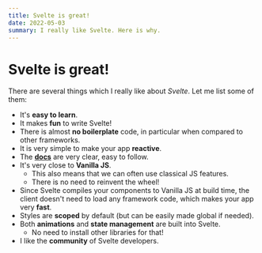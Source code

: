 ```yaml
---
title: Svelte is great!
date: 2022-05-03
summary: I really like Svelte. Here is why.
---
```

# Svelte is great!

There are several things which I really like about *Svelte*. Let me list some of them:

- It's **easy to learn**. 
- It makes **fun** to write Svelte!
- There is almost **no boilerplate** code, in particular when compared to other frameworks.
- It is very simple to make your app **reactive**.
- The **[docs](https://svelte.dev/docs)** are very clear, easy to follow. 
- It's very close to **Vanilla JS**.
    - This also means that we can often use classical JS features.
    - There is no need to reinvent the wheel!
- Since Svelte compiles your components to Vanilla JS at build time, the client doesn't need to load any framework code, which makes your app very **fast**.
- Styles are **scoped** by default (but can be easily made global if needed).
- Both **animations** and **state management** are built into Svelte.
    - No need to install other libraries for that!
- I like the **community** of Svelte developers.
